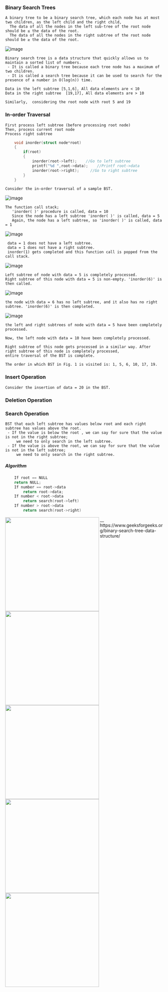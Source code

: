 ### Binary Search Trees
```
A binary tree to be a binary search tree, which each node has at most two children, as the left child and the right child, 
  The data of all the nodes in the left sub-tree of the root node should be ≤ the data of the root. 
  The data of all the nodes in the right subtree of the root node should be ≥ the data of the root.
```

![image](https://user-images.githubusercontent.com/59710234/156881184-af86ec20-4497-4b21-a5d0-1bcf2828e796.png)

```
Binary search tree is a data structure that quickly allows us to maintain a sorted list of numbers.
 - It is called a binary tree because each tree node has a maximum of two children.
 - It is called a search tree because it can be used to search for the presence of a number in O(log(n)) time.
```

```
Data in the left subtree [5,1,6], All data elements are < 10
Data in the right subtree  [19,17], All data elements are > 10

Similarly,  considering the root node with root 5 and 19
```

### In-order Traversal

```
First process left subtree (before processing root node)
Then, process current root node
Process right subtree
```
```c++
    void inorder(struct node*root)
    {
        if(root)
        {
            inorder(root->left);    //Go to left subtree
            printf("%d ",root->data);    //Printf root->data
            inorder(root->right);     //Go to right subtree
        }
    }
```
```
Consider the in-order traversal of a sample BST.
```
![image](https://user-images.githubusercontent.com/59710234/156883046-39bbb89d-0ff2-4acf-ab93-05dc0faff880.png)

```
The function call stack;
   'inorder( )' procedure is called, data = 10
   Since the node has a left subtree 'inorder( )' is called, data = 5
   Again, the node has a left subtree, so 'inorder( )' is called, data = 1
```
![image](https://user-images.githubusercontent.com/59710234/156883385-5eaac8b5-ee9e-457a-a400-6b4e0251128b.png)

```
 data = 1 does not have a left subtree. 
 data = 1 does not have a right subtree. 
 inorder(1) gets completed and this function call is popped from the call stack.
```
![image](https://user-images.githubusercontent.com/59710234/156898489-c01bb64c-3d26-4782-a1bf-901c07a26043.png)

```
Left subtree of node with data = 5 is completely processed.
Right subtree of this node with data = 5 is non-empty. 'inorder(6)' is then called.
```

![image](https://user-images.githubusercontent.com/59710234/156898567-3550c65f-efce-446f-87fb-5198d6634af2.png)

```
the node with data = 6 has no left subtree, and it also has no right subtree. 'inorder(6)' is then completed.
```
![image](https://user-images.githubusercontent.com/59710234/156898641-c69277f4-792c-4f95-9dbe-42de8d305d95.png)

```
the left and right subtrees of node with data = 5 have been completely processed.

Now, the left node with data = 10 have been completely processed.

Right subtree of this node gets processed in a similar way. After right subtree of this node is completely processed, 
entire traversal of the BST is complete.

The order in which BST in Fig. 1 is visited is: 1, 5, 6, 10, 17, 19. 
```

### Insert Operation
```
Consider the insertion of data = 20 in the BST.
```

### Deletion Operation

### Search Operation

```
BST that each left subtree has values below root and each right subtree has values above the root.
 - If the value is below the root , we can say for sure that the value is not in the right subtree;
     we need to only search in the left subtree.
 - If the value is above the root, we can say for sure that the value is not in the left subtree;
     we need to only search in the right subtree.
```
##### Algorithm
    
```c++
    If root == NULL 
    return NULL;
    If number == root->data 
        return root->data;
    If number < root->data 
        return search(root->left)
    If number > root->data 
        return search(root->right)
```
<img align="left" width="300" height="300" src="https://user-images.githubusercontent.com/59710234/156910521-378e9a17-1885-4883-8e58-332a05f5b210.png">
<img align="left" width="300" height="300" src="https://user-images.githubusercontent.com/59710234/156910584-22ed985a-2304-45ce-9028-7458e45263cd.png">
<img align="left" width="300" height="300" src="https://user-images.githubusercontent.com/59710234/156910589-d7fa995c-3d9c-48c0-ac5f-886fc7fd0a8d.png">
<img align="left" width="300" height="300" src="https://user-images.githubusercontent.com/59710234/156910600-1eb9c654-a331-4c7d-a7c5-3e0760609098.png">
<img align="left" width="300" height="300" src="https://user-images.githubusercontent.com/59710234/156910614-17a6e081-dcae-4e62-9b60-c1d302db30df.png">__
https://www.geeksforgeeks.org/binary-search-tree-data-structure/
